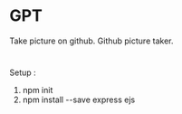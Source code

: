 # GPT
Take picture on github. Github picture taker.
#
Setup : 

1. npm init
2. npm install --save express ejs
